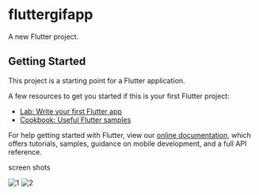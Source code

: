 # fluttergifapp

A new Flutter project.

## Getting Started

This project is a starting point for a Flutter application.

A few resources to get you started if this is your first Flutter project:

- [Lab: Write your first Flutter app](https://flutter.dev/docs/get-started/codelab)
- [Cookbook: Useful Flutter samples](https://flutter.dev/docs/cookbook)

For help getting started with Flutter, view our
[online documentation](https://flutter.dev/docs), which offers tutorials,
samples, guidance on mobile development, and a full API reference.

screen shots

![1](https://user-images.githubusercontent.com/47421572/108429396-f5b28680-7250-11eb-9d16-cdd558fb5cbe.png)
![2](https://user-images.githubusercontent.com/47421572/108429407-fe0ac180-7250-11eb-9079-407a0c47dcfd.png)
